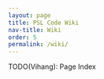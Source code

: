 ```yaml
---
layout: page
title: PSL Code Wiki
nav-title: Wiki
order: 5
permalink: /wiki/
---
```


TODO(Vihang): Page Index
